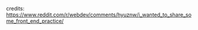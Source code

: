 credits: https://www.reddit.com/r/webdev/comments/hyuznw/i_wanted_to_share_some_front_end_practice/
